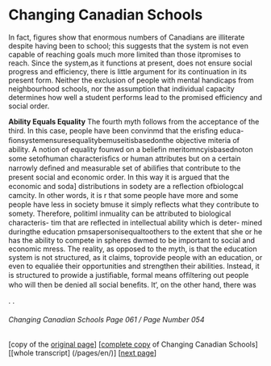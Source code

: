 # Changing Canadian Schools
In fact, figures show that enormous numbers of Canadians are illiterate despite having been to school; this suggests that the system is not even capable of reaching goals much more limited than those itpromises to reach. Since the system,as it functions at present, does not ensure social progress and efficiency, there is little argument for its continuation in its present form. Neither the exclusion of people with mental handicaps from neighbourhood schools, nor the assumption that individual capacity determines how well a student performs lead to the promised efficiency and social order.  

**Ability Equals Equality**
The fourth myth follows from the acceptance of the third. In this case, people have been convinmd that the erisﬁng educa-
ﬁonsystemensuresequalitybemuseitisbasedonthe
objective miteria of ability. A notion of equality founwd on a
beliefin meritomncyisbasednoton some setofhuman
characterisﬁcs or human attributes but on a certain narrowly
deﬁned and measurable set of abiliﬁes that contribute to the
present social and economic order. In this way it is argued that
the economic and soda] distributions in sodety are a reﬂection
ofbiologcal camcity. In other words, it is r that some people
have more and some people have less in society bmuse it
simply reﬂects what they contribute to somety. Therefore,
politiml inmuality can be attributed to biological characteris-
tim that are reﬂected in intellectual ability which is deter-
mined duringthe education pmsapersonisequaltoothers
to the extent that she or he has the ability to compete in
spheres dwmed to be important to social and economic
mress.
The reality, as opposed to the myth, is that the education
system is not structured, as it claims, toprovide people with an
education, or even to equaliée their opportunities and
strengthen their abilities. Instead, it is structured to prowide
a justiﬁable, formal means ofﬁltering out people who will then
be denied all social beneﬁts. It‘, on the other hand, there was

.
.
###### Changing Canadian Schools Page 061 / Page Number 054

[copy of the [original page](/copies-from-original/CCS061-page054.png)]
[[complete copy](/copies-from-original/BestCopy_Changing_Canadian_Schools_Perspectives_on_Disability_and_Inclusion.pdf) of Changing Canadian Schools]
[[whole transcript] (/pages/en/)]
[[next page](Changing_Canadian_Schools-061)]
